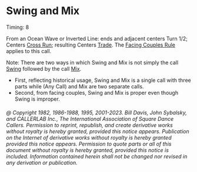 
# Swing and Mix

Timing: 8

From an Ocean Wave or Inverted Line: ends and adjacent centers Turn
1/2; Centers [Cross Run](../b2/run.md); resulting Centers
[Trade](../b2/trade.md). The
[Facing Couples Rule](../b2/facing_couples_rule.md) applies to this call.

Note: There are two ways in which Swing and
Mix is not simply the call
[Swing](slip.md) followed by the call
[Mix](../a1/mix.md). 
* First, reflecting historical usage, Swing and Mix is a single call with three
parts while (Any Call) and Mix are two separate calls. 
* Second, from facing couples, Swing and Mix is proper even though Swing is improper.

###### @ Copyright 1982, 1986-1988, 1995, 2001-2023. Bill Davis, John Sybalsky, and CALLERLAB Inc., The International Association of Square Dance Callers. Permission to reprint, republish, and create derivative works without royalty is hereby granted, provided this notice appears. Publication on the Internet of derivative works without royalty is hereby granted provided this notice appears. Permission to quote parts or all of this document without royalty is hereby granted, provided this notice is included. Information contained herein shall not be changed nor revised in any derivation or publication.
